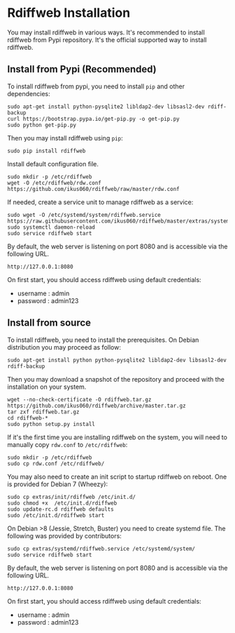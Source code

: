 # Rdiffweb Installation

You may install rdiffweb in various ways. It's recommended to install rdiffweb
from Pypi repository. It's the official supported way to install rdiffweb.

## Install from Pypi (Recommended)

To install rdiffweb from pypi, you need to install `pip` and other dependencies:

    sudo apt-get install python-pysqlite2 libldap2-dev libsasl2-dev rdiff-backup
    curl https://bootstrap.pypa.io/get-pip.py -o get-pip.py
    sudo python get-pip.py

Then you may install rdiffweb using `pip`:

    sudo pip install rdiffweb

Install default configuration file.

    sudo mkdir -p /etc/rdiffweb 
    wget -O /etc/rdiffweb/rdw.conf https://github.com/ikus060/rdiffweb/raw/master/rdw.conf
    
If needed, create a service unit to manage rdiffweb as a service:

    sudo wget -O /etc/systemd/system/rdiffweb.service https://raw.githubusercontent.com/ikus060/rdiffweb/master/extras/systemd/rdiffweb.service
    sudo systemctl daemon-reload
    sudo service rdiffweb start

By default, the web server is listening on port 8080 and is accessible via the following URL.

    http://127.0.0.1:8080

On first start, you should access rdiffweb using default credentials:
 * username : admin
 * password : admin123

## Install from source

To install rdiffweb, you need to install the prerequisites. On Debian distribution you may proceed as follow:

    sudo apt-get install python python-pysqlite2 libldap2-dev libsasl2-dev rdiff-backup

Then you may download a snapshot of the repository and proceed with the installation on your system.

    wget --no-check-certificate -O rdiffweb.tar.gz https://github.com/ikus060/rdiffweb/archive/master.tar.gz
    tar zxf rdiffweb.tar.gz
    cd rdiffweb-*
    sudo python setup.py install

If it's the first time you are installing rdiffweb on the system, you will need to manually copy `rdw.conf` to `/etc/rdiffweb`:

    sudo mkdir -p /etc/rdiffweb
    sudo cp rdw.conf /etc/rdiffweb/

You may also need to create an init script to startup rdiffweb on reboot. One is provided for Debian 7 (Wheezy):

    sudo cp extras/init/rdiffweb /etc/init.d/
    sudo chmod +x  /etc/init.d/rdiffweb
    sudo update-rc.d rdiffweb defaults
    sudo /etc/init.d/rdiffweb start

On Debian >8 (Jessie, Stretch, Buster) you need to create systemd file. The following was provided by contributors:

    sudo cp extras/systemd/rdiffweb.service /etc/systemd/system/
    sudo service rdiffweb start

By default, the web server is listening on port 8080 and is accessible via the following URL.

    http://127.0.0.1:8080

On first start, you should access rdiffweb using default credentials:
 * username : admin
 * password : admin123